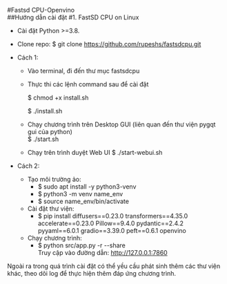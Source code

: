 #Fastsd CPU-Openvino  
##Hướng dẫn cài đặt
#1. FastSD CPU on Linux
- Cài đặt Python >=3.8.

- Clone repo: $ git clone https://github.com/rupeshs/fastsdcpu.git

- Cách 1:
  - Vào terminal, đi đến thư mục fastsdcpu

  - Thực thi các lệnh command sau để cài đặt

      $ chmod +x install.sh
    
      $ ./install.sh

  - Chạy chương trình trên Desktop GUI (liên quan đến thư viện pygqt gui của python)  
  $ ./start.sh

  - Chạy trên trình duyệt Web UI
  $ ./start-webui.sh
- Cách 2:
  - Tạo môi trường ảo:   
    - $ sudo apt install -y python3-venv
    - $ python3 -m venv name_env
    - $ source name_env/bin/activate
  - Cài đặt thư viện:
    - $ pip install diffusers==0.23.0 transformers==4.35.0 accelerate==0.23.0 Pillow==9.4.0 pydantic==2.4.2 pyyaml==6.0.1 gradio==3.39.0 peft==0.6.1 openvino
  - Chạy chương trình:
    - $ python src/app.py -r --share  
    Truy cập vào đường dẫn: http://127.0.0.1:7860
    
Ngoài ra trong quá trình cài đặt có thể yều cầu phát sinh thêm các thư viện khác, theo dõi log để thực hiện thêm đáp ứng chương trình.
